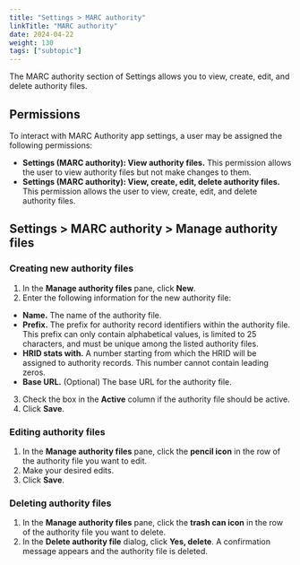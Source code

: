 ```yaml
---
title: "Settings > MARC authority"
linkTitle: "MARC authority"
date: 2024-04-22
weight: 130
tags: ["subtopic"]   
---
```


The MARC authority section of Settings allows you to view, create, edit, and delete authority files.

## Permissions

To interact with MARC Authority app settings, a user may be assigned the following permissions:

- **Settings (MARC authority): View authority files.** This permission allows the user to view authority files but not make changes to them.
- **Settings (MARC authority): View, create, edit, delete authority files.** This permission allows the user to view, create, edit, and delete authority files.

## Settings > MARC authority > Manage authority files

### Creating new authority files

1. In the **Manage authority files** pane, click **New**.
2. Enter the following information for the new authority file:
  -  **Name.** The name of the authority file.
  -  **Prefix.** The prefix for authority record identifiers within the authority file. This prefix can only contain alphabetical values, is limited to 25 characters, and must be unique among the listed authority files.
  -  **HRID stats with.** A number starting from which the HRID will be assigned to authority records. This number cannot contain leading zeros.
  -  **Base URL.** (Optional) The base URL for the authority file.
3. Check the box in the **Active** column if the authority file should be active.
4. Click **Save**.

### Editing authority files

1. In the **Manage authority files** pane, click the **pencil icon** in the row of the authority file you want to edit.
2. Make your desired edits.
3. Click **Save**.

### Deleting authority files

1. In the **Manage authority files** pane, click the **trash can icon** in the row of the authority file you want to delete.
2. In the **Delete authority file** dialog, click **Yes, delete**. A confirmation message appears and the authority file is deleted.
